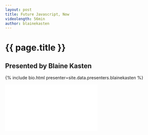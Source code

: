 ```yaml
---
layout: post
title: Future Javascript, Now
videolength: 56min
author: blainekasten
---
```


# {{ page.title }}

## Presented by Blaine Kasten

{% include bio.html presenter=site.data.presenters.blainekasten %}

<div class="fluid-width-video-wrapper"><iframe src="//www.youtube.com/embed/9c4sQn0tA0o" frameborder="0" allowfullscreen></iframe></div>

